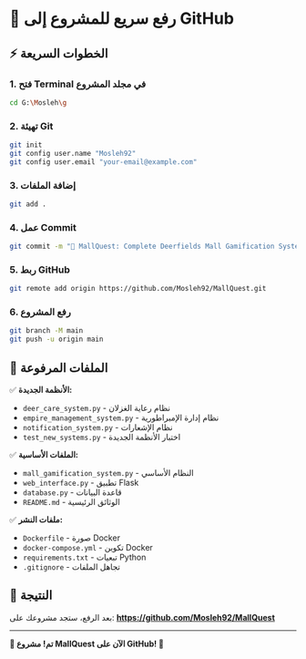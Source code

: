 # 🚀 رفع سريع للمشروع إلى GitHub

## ⚡ الخطوات السريعة

### 1. فتح Terminal في مجلد المشروع
```bash
cd G:\Mosleh\g
```

### 2. تهيئة Git
```bash
git init
git config user.name "Mosleh92"
git config user.email "your-email@example.com"
```

### 3. إضافة الملفات
```bash
git add .
```

### 4. عمل Commit
```bash
git commit -m "🎉 MallQuest: Complete Deerfields Mall Gamification System with Deer Care, Empire Management, and Notification Systems"
```

### 5. ربط GitHub
```bash
git remote add origin https://github.com/Mosleh92/MallQuest.git
```

### 6. رفع المشروع
```bash
git branch -M main
git push -u origin main
```

## 📁 الملفات المرفوعة

✅ **الأنظمة الجديدة:**
- `deer_care_system.py` - نظام رعاية الغزلان
- `empire_management_system.py` - نظام إدارة الإمبراطورية  
- `notification_system.py` - نظام الإشعارات
- `test_new_systems.py` - اختبار الأنظمة الجديدة

✅ **الملفات الأساسية:**
- `mall_gamification_system.py` - النظام الأساسي
- `web_interface.py` - تطبيق Flask
- `database.py` - قاعدة البيانات
- `README.md` - الوثائق الرئيسية

✅ **ملفات النشر:**
- `Dockerfile` - صورة Docker
- `docker-compose.yml` - تكوين Docker
- `requirements.txt` - تبعيات Python
- `.gitignore` - تجاهل الملفات

## 🎯 النتيجة

بعد الرفع، ستجد مشروعك على:
**https://github.com/Mosleh92/MallQuest**

---

**🎊 تم! مشروع MallQuest الآن على GitHub! 🌟** 
